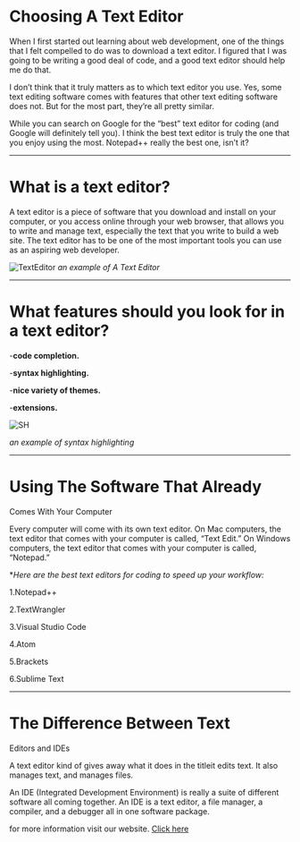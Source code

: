 # Choosing A Text Editor

When I first started out learning about web development, one of the
things that I felt compelled to do was to download a text editor. I
figured that I was going to be writing a good deal of code, and a good
text editor should help me do that.

I don’t think that it truly matters as to which text editor you use. Yes,
some text editing software comes with features that other text editing
software does not. But for the most part, they’re all pretty similar.

While you can search on Google for the “best” text editor for coding
(and Google will definitely tell you). I think the best text editor is
truly the one that you enjoy using the most. Notepad++ really the best one,
isn’t it?

---

# What is a text editor?

A text editor is a piece of software that you download and install on
your computer, or you access online through your web browser, that
allows you to write and manage text, especially the text that you write
to build a web site. The text editor has to be one of the most
important tools you can use as an aspiring web developer.

![TextEditor](https://i.stack.imgur.com/8w0OX.png)
*an example of A Text Editor*

---

# What features should you look for in a text editor?

-**code completion.**

-**syntax highlighting.**

-**nice variety of themes.**

-**extensions.**

![SH](https://codehighlight.com/img/javascript-with-syntax-highlighting.png)

*an example of syntax highlighting*

---

# Using The Software That Already
Comes With Your Computer

Every computer will come with its own text editor. On Mac
computers, the text editor that comes with your computer is called,
“Text Edit.” On Windows computers, the text editor that comes with
your computer is called, “Notepad.”
 
 **Here are the best text editors for coding to speed up your workflow:*
 
 1.Notepad++
 
 2.TextWrangler
 
 3.Visual Studio Code
 
 4.Atom
 
 5.Brackets
 
 6.Sublime Text
 
 ---
 
 # The Difference Between Text
Editors and IDEs

A text editor kind of gives away what it does in the titleit edits text.
It also manages text, and manages files.

An IDE (Integrated Development Environment) is really a suite of
different software all coming together. An IDE is a text editor, a file
manager, a compiler, and a debugger all in one software package.

for more  information visit our website. [Click here](https://mikkegoes.com/finding-the-best-text-editor-for-coding/)

